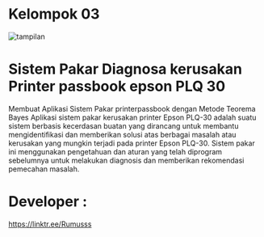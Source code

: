 # Kelompok 03
![tampilan](https://github.com/rustandy-muslim/SistemPakarKelompok3PrinterPassbook/assets/122608839/125bdc44-047d-4007-968a-b8c65cab05d5)

# Sistem Pakar Diagnosa kerusakan Printer passbook epson PLQ 30
Membuat Aplikasi Sistem Pakar printerpassbook dengan Metode Teorema Bayes
Aplikasi sistem pakar kerusakan printer Epson PLQ-30 adalah suatu sistem berbasis kecerdasan buatan yang dirancang untuk membantu mengidentifikasi dan memberikan solusi atas berbagai masalah atau kerusakan yang mungkin terjadi pada printer Epson PLQ-30. Sistem pakar ini menggunakan pengetahuan dan aturan yang telah diprogram sebelumnya untuk melakukan diagnosis dan memberikan rekomendasi pemecahan masalah.

# Developer :
https://linktr.ee/Rumusss

